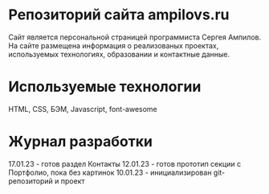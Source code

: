 # Репозиторий сайта ampilovs.ru
Сайт является персональной страницей программиста Сергея Ампилов. На сайте размещена информация о реализованых проектах, используемых технологиях, образовании и контактные данные.  

# Используемые технологии
HTML, CSS, БЭМ, Javascript, font-awesome


# Журнал разработки  
17.01.23 - готов раздел Контакты
12.01.23 - готов прототип секции с Портфолио, пока без картинок
10.01.23 - инициализирован git-репозиторий и проект